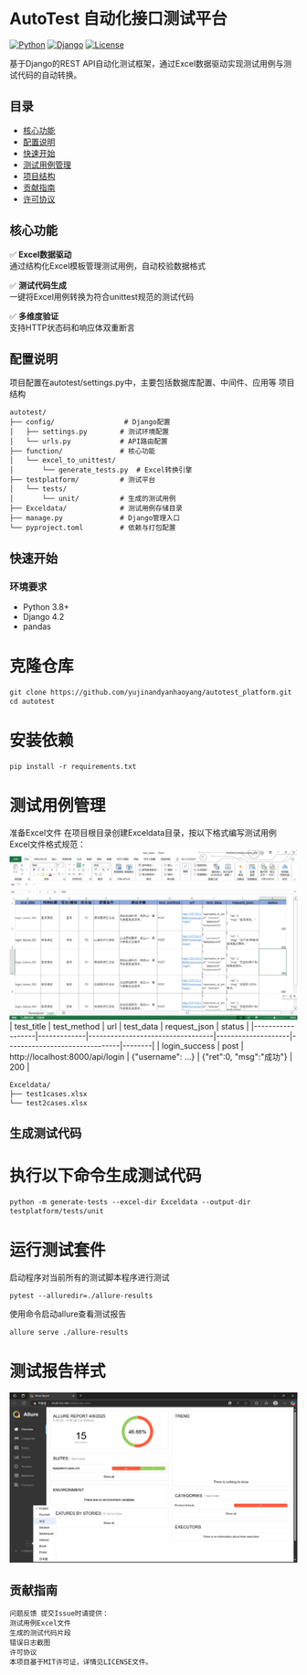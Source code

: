 # AutoTest 自动化接口测试平台

[![Python](https://img.shields.io/badge/python-3.8%2B-blue)](https://www.python.org/)
[![Django](https://img.shields.io/badge/django-4.2-brightgreen)](https://www.djangoproject.com/)
[![License](https://img.shields.io/badge/license-MIT-blue)](LICENSE)

基于Django的REST API自动化测试框架，通过Excel数据驱动实现测试用例与测试代码的自动转换。

## 目录
- [核心功能](#核心功能)
- [配置说明](#配置说明)
- [快速开始](#快速开始)
- [测试用例管理](#测试用例管理)
- [项目结构](#项目结构)
- [贡献指南](#贡献指南)
- [许可协议](#许可协议)

## 核心功能

✅ **Excel数据驱动**  
通过结构化Excel模板管理测试用例，自动校验数据格式

✅ **测试代码生成**  
一键将Excel用例转换为符合unittest规范的测试代码

✅ **多维度验证**  
支持HTTP状态码和响应体双重断言

## 配置说明
项目配置在autotest/settings.py中，主要包括数据库配置、中间件、应用等
项目结构
```
autotest/
├── config/                 # Django配置
│   ├── settings.py        # 测试环境配置
│   └── urls.py            # API路由配置
├── function/              # 核心功能
│   └── excel_to_unittest/
│       └── generate_tests.py  # Excel转换引擎
├── testplatform/          # 测试平台
│   └── tests/
│       └── unit/          # 生成的测试用例
├── Exceldata/             # 测试用例存储目录
├── manage.py              # Django管理入口
└── pyproject.toml         # 依赖与打包配置
```

## 快速开始
### 环境要求
- Python 3.8+
- Django 4.2
- pandas
# 克隆仓库
```
git clone https://github.com/yujinandyanhaoyang/autotest_platform.git
cd autotest
```

# 安装依赖
```
pip install -r requirements.txt
```

# 测试用例管理
准备Excel文件 在项目根目录创建Exceldata目录，按以下格式编写测试用例
Excel文件格式规范：
![Excel测试用例格式示例](docs/images/excel-format.png)
| test_title       | test_method | url                              | test_data          | request_json                   | status |
|------------------|-------------|----------------------------------|--------------------|-------------------------------|--------|
| login_success    | post        | http://localhost:8000/api/login | {"username": ...} | {"ret":0, "msg":"成功"}      | 200    |


```
Exceldata/
├── test1cases.xlsx
└── test2cases.xlsx
```

## 生成测试代码
# 执行以下命令生成测试代码
```
python -m generate-tests --excel-dir Exceldata --output-dir testplatform/tests/unit
```

# 运行测试套件
启动程序对当前所有的测试脚本程序进行测试
```
pytest --alluredir=./allure-results
```

使用命令启动allure查看测试报告
```
allure serve ./allure-results
```

# 测试报告样式
![Allure测试报告示例](docs/images/allure-report.png)

## 贡献指南
```text
问题反馈 提交Issue时请提供：
测试用例Excel文件
生成的测试代码片段
错误日志截图
许可协议
本项目基于MIT许可证，详情见LICENSE文件。
